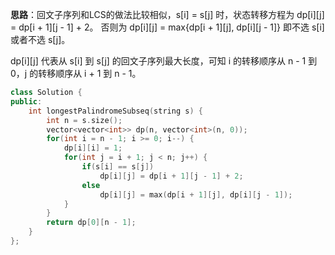 **思路**：回文子序列和LCS的做法比较相似，s[i] = s[j] 时，状态转移方程为 dp[i][j] = dp[i + 1][j - 1] + 2。
否则为 dp[i][j] = max{dp[i + 1][j], dp[i][j - 1]} 即不选 s[i] 或者不选 s[j]。

dp[i][j] 代表从 s[i] 到 s[j] 的回文子序列最大长度，可知 i 的转移顺序从 n - 1 到 0，j 的转移顺序从 i + 1 到 n - 1。

```cpp
class Solution {
public:
    int longestPalindromeSubseq(string s) {
        int n = s.size();
        vector<vector<int>> dp(n, vector<int>(n, 0));
        for(int i = n - 1; i >= 0; i--) {
            dp[i][i] = 1;
            for(int j = i + 1; j < n; j++) {
                if(s[i] == s[j])
                    dp[i][j] = dp[i + 1][j - 1] + 2;
                else
                    dp[i][j] = max(dp[i + 1][j], dp[i][j - 1]);
            }
        }
        return dp[0][n - 1];
    }
};
```
